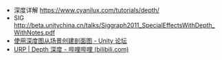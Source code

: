

- 深度详解 https://www.cyanilux.com/tutorials/depth/
- SIG http://beta.unitychina.cn/talks/Siggraph2011_SpecialEffectsWithDepth_WithNotes.pdf
- [使用深度图从场景创建剖面图 - Unity 论坛](https://forum.unity.com/threads/create-a-cutaway-from-scene-using-depth-map.685927/)
- [URP | Depth 深度 - 哔哩哔哩 (bilibili.com)](https://www.bilibili.com/read/cv15915308)